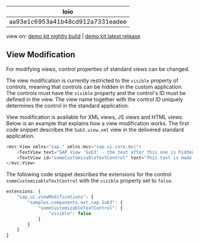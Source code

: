 <!-- loioaa93e1c6953a41b48cd912a7331eadee -->

| loio |
| -----|
| aa93e1c6953a41b48cd912a7331eadee |

<div id="loio">

view on: [demo kit nightly build](https://openui5nightly.hana.ondemand.com/#/topic/aa93e1c6953a41b48cd912a7331eadee) | [demo kit latest release](https://openui5.hana.ondemand.com/#/topic/aa93e1c6953a41b48cd912a7331eadee)</div>

## View Modification

For modifying views, control properties of standard views can be changed.

The view modification is currently restricted to the `visible` property of controls, meaning that controls can be hidden in the custom application. The controls must have the `visible` property and the control's ID must be defined in the view. The view name together with the control ID uniquely determines the control in the standard application.

View modification is available for XML views, JS views and HTML views. Below is an example that explains how a view modification works. The first code snippet describes the `Sub3.view.xml` view in the delivered standard application.

```js
<mvc:View xmlns="sap." xmlns:mvc="sap.ui.core.mvc">
    <TextView text="SAP View 'Sub3' - the text after this one is hidden by customizing: "></TextView>
    <TextView id="someCustomizableTextControl" text="This text is made invisible by customization"></TextView>  
</mvc:View>
```

The following code snippet describes the extensions for the control `someCustomizableTextControl` with the `visible` property set to `false`.

```js
extensions: {  
    "sap.ui.viewModifications": {
        "samples.components.ext.sap.Sub3": {
            "someCustomizableTextControl": {
                "visible": false
            }
        }
    }
}
```

